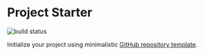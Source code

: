 # Project Starter

![build status](https://img.shields.io/github/actions/workflow/status/rohwid/project-starter/builder.yml?branch=main&style=flat-square)

Initialize your project using minimalistic [GitHub repository template](https://docs.github.com/en/repositories/creating-and-managing-repositories/creating-a-repository-from-a-template).
